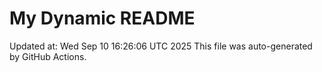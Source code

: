# My Dynamic README
Updated at: Wed Sep 10 16:26:06 UTC 2025
This file was auto-generated by GitHub Actions.
